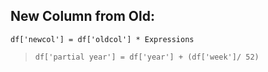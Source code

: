 ## New Column from Old:

`df['newcol'] = df['oldcol'] * Expressions`
> `df['partial year'] = df['year'] + (df['week']/ 52)`
